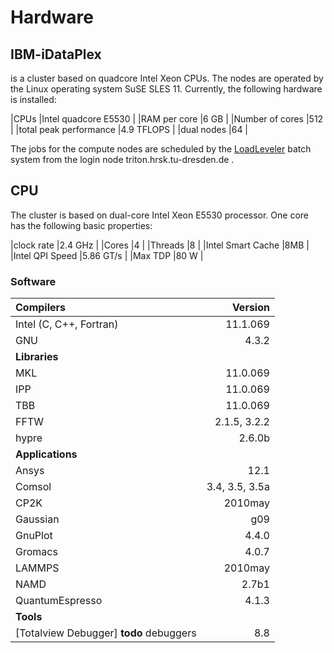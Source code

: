 # Hardware

## IBM-iDataPlex

is a cluster based on quadcore Intel Xeon CPUs. The nodes are operated
by the Linux operating system SuSE SLES 11. Currently, the following
hardware is installed:

|CPUs |Intel quadcore E5530 |
|RAM per core |6 GB |
|Number of cores |512 |
|total peak performance |4.9 TFLOPS |
|dual nodes |64 |

The jobs for the compute nodes are scheduled by the [LoadLeveler](load_leveler.md) batch system from
the login node triton.hrsk.tu-dresden.de .

## CPU

The cluster is based on dual-core Intel Xeon E5530 processor. One core
has the following basic properties:

|clock rate |2.4 GHz |
|Cores |4 |
|Threads |8 |
|Intel Smart Cache |8MB |
|Intel QPI Speed |5.86 GT/s |
|Max TDP |80 W |

### Software

| Compilers                       |        Version |
|:--------------------------------|---------------:|
| Intel (C, C++, Fortran)         |       11.1.069 |
| GNU                             |          4.3.2 |
| **Libraries**                   |                |
| MKL                             |       11.0.069 |
| IPP                             |       11.0.069 |
| TBB                             |       11.0.069 |
| FFTW                            |   2.1.5, 3.2.2 |
| hypre                           |         2.6.0b |
| **Applications**                |                |
| Ansys                           |           12.1 |
| Comsol                          | 3.4, 3.5, 3.5a |
| CP2K                            |        2010may |
| Gaussian                        |            g09 |
| GnuPlot                         |          4.4.0 |
| Gromacs                         |          4.0.7 |
| LAMMPS                          |        2010may |
| NAMD                            |          2.7b1 |
| QuantumEspresso                 |          4.1.3 |
| **Tools**                       |                |
| [Totalview Debugger] **todo** debuggers |            8.8 |
